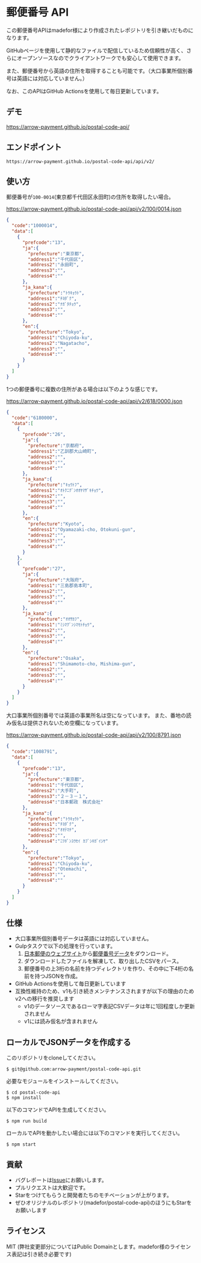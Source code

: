 # 郵便番号 API

この郵便番号APIはmadefor様により作成されたレポジトリを引き継いだものになります。

GitHubページを使用して静的なファイルで配信しているため信頼性が高く、さらにオープンソースなのでクライアントワークでも安心して使用できます。

また、郵便番号から英語の住所を取得することも可能です。（大口事業所個別番号は英語には対応していません。）

なお、このAPIはGitHub Actionsを使用して毎日更新しています。

## デモ
https://arrow-payment.github.io/postal-code-api/

## エンドポイント

```
https://arrow-payment.github.io/postal-code-api/api/v2/
```

## 使い方

郵便番号が`100-0014`(東京都千代田区永田町)の住所を取得したい場合。

https://arrow-payment.github.io/postal-code-api/api/v2/100/0014.json

```json
{
  "code":"1000014",
  "data":[
    {
      "prefcode":"13",
      "ja":{
        "prefecture":"東京都",
        "address1":"千代田区",
        "address2":"永田町",
        "address3":"",
        "address4":""
      },
      "ja_kana":{
        "prefecture":"ﾄｳｷｮｳﾄ",
        "address1":"ﾁﾖﾀﾞｸ",
        "address2":"ﾅｶﾞﾀﾁｮｳ",
        "address3":"",
        "address4":""
      },
      "en":{
        "prefecture":"Tokyo",
        "address1":"Chiyoda-ku",
        "address2":"Nagatacho",
        "address3":"",
        "address4":""
      }
    }
  ]
}
```

1つの郵便番号に複数の住所がある場合は以下のような感じです。

https://arrow-payment.github.io/postal-code-api/api/v2/618/0000.json

```json
{
  "code":"6180000",
  "data":[
    {
      "prefcode":"26",
      "ja":{
        "prefecture":"京都府",
        "address1":"乙訓郡大山崎町",
        "address2":"",
        "address3":"",
        "address4":""
      },
      "ja_kana":{
        "prefecture":"ｷｮｳﾄﾌ",
        "address1":"ｵﾄｸﾆｸﾞﾝｵｵﾔﾏｻﾞｷﾁｮｳ",
        "address2":"",
        "address3":"",
        "address4":""
      },
      "en":{
        "prefecture":"Kyoto",
        "address1":"Oyamazaki-cho, Otokuni-gun",
        "address2":"",
        "address3":"",
        "address4":""
      }
    },
    {
      "prefcode":"27",
      "ja":{
        "prefecture":"大阪府",
        "address1":"三島郡島本町",
        "address2":"",
        "address3":"",
        "address4":""
      },
      "ja_kana":{
        "prefecture":"ｵｵｻｶﾌ",
        "address1":"ﾐｼﾏｸﾞﾝｼﾏﾓﾄﾁｮｳ",
        "address2":"",
        "address3":"",
        "address4":""
      },
      "en":{
        "prefecture":"Osaka",
        "address1":"Shimamoto-cho, Mishima-gun",
        "address2":"",
        "address3":"",
        "address4":""
      }
    }
  ]
}
```

大口事業所個別番号では英語の事業所名は空になっています。
また、番地の読み仮名は提供されないため空欄になっています。

https://arrow-payment.github.io/postal-code-api/api/v2/100/8791.json

```json
{
  "code":"1008791",
  "data":[
    {
      "prefcode":"13",
      "ja":{
        "prefecture":"東京都",
        "address1":"千代田区",
        "address2":"大手町",
        "address3":"２－３－１",
        "address4":"日本郵政　株式会社"
      },
      "ja_kana":{
        "prefecture":"ﾄｳｷｮｳﾄ",
        "address1":"ﾁﾖﾀﾞｸ",
        "address2":"ｵｵﾃﾏﾁ",
        "address3":"",
        "address4":"ﾆﾂﾎﾟﾝﾕｳｾｲ ｶﾌﾞｼｷｶﾞｲｼﾔ"
      },
      "en":{
        "prefecture":"Tokyo",
        "address1":"Chiyoda-ku",
        "address2":"Otemachi",
        "address3":"",
        "address4":""
      }
    }
  ]
}
```

## 仕様

* 大口事業所個別番号データは英語には対応していません。
* Gulpタスクで以下の処理を行っています。
  1. [日本郵便のウェブサイト](http://www.post.japanpost.jp/zipcode/)から[郵便番号データ](https://www.post.japanpost.jp/zipcode/dl/kogaki-zip.html)をダウンロード。
  2. ダウンロードしたファイルを解凍して、取り出したCSVをパース。
  3. 郵便番号の上3桁の名前を持つディレクトリを作り、その中に下4桁の名前を持つJSONを作成。
* GitHub Actionsを使用して毎日更新しています
* 互換性維持のため、v1も引き続きメンテナンスされますが以下の理由のためv2への移行を推奨します
  * v1のデータソースであるローマ字表記CSVデータは年に1回程度しか更新されません
  * v1には読み仮名が含まれません

## ローカルでJSONデータを作成する

このリポジトリをcloneしてください。

```
$ git@github.com:arrow-payment/postal-code-api.git
```

必要なモジュールをインストールしてください。

```
$ cd postal-code-api
$ npm install
```

以下のコマンドでAPIを生成してください。

```
$ npm run build
```

ローカルでAPIを動かしたい場合には以下のコマンドを実行してください。

```
$ npm start
```

## 貢献

* バグレポートは[Issue](https://github.com/arrow-payment/postal-code-api/issues)にお願いします。
* プルリクエストは大歓迎です。
* Starをつけてもらうと開発者たちのモチベーションが上がります。
* ぜひオリジナルのレポジトリ(madefor/postal-code-api)のほうにもStarをお願いします

## ライセンス

MIT
(弊社変更部分についてはPublic Domainとします。madefor様のライセンス表記は引き続き必要です)
